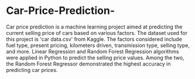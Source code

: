 # Car-Price-Prediction-
Car price prediction is a machine learning project aimed at predicting the current selling price of cars based on various factors. The dataset used for this project is 'car data.csv' from Kaggle. The factors considered include fuel type, present pricing, kilometers driven, transmission type, selling type, and more. Linear Regression and Random Forest Regression algorithms were applied in Python to predict the selling price values. Among the two, the Random Forest Regressor demonstrated the highest accuracy in predicting car prices.
